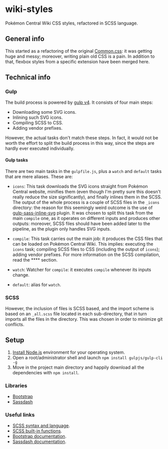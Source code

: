 # wiki-styles
Pokémon Central Wiki CSS styles, refactored in SCSS language.

## General info
This started as a refactoring of the original [Common.css](https://wiki.pokemoncentral.it/index.php?title=MediaWiki:Common.css&oldid=482017):
it was getting huge and messy; moreover, writing plain old CSS is a pain.
In addition to that, flexbox styles from a specific extension have been merged
here.

## Technical info

### Gulp
The build process is powered by [gulp v4](https://github.com/gulpjs/gulp/tree/4.0).
It consists of four main steps:

- Downloading some SVG icons.
- Inlining such SVG icons.
- Compiling SCSS to CSS.
- Adding vendor prefixes.

However, the actual tasks don't match these steps. In fact, it would not be
worth the effort to split the build process in this way, since the steps are
hardly ever executed individually.

#### Gulp tasks

There are two main tasks in the `gulpfile.js`, plus a `watch` and `default`
tasks that are mere aliases. These are:

- `icons`: This task downloads the SVG icons straight from Pokémon Central
    website, minifies them (even though I'm pretty sure this doesn't really
    reduce the size significantly), and finally inlines them in the SCSS. The
    output of the whole process is a couple of SCSS files in the `_icons`
    directory: the reason for this seemingly weird outcome is the use of
    [gulp-sass-inline-svg](https://www.npmjs.com/package/gulp-sass-inline-svg)
    plugin. It was chosen to split this task from the main `compile` one, as
    it operates on different inputs and produces other outputs: moreover,
    SCSS files should have been added later to the pipeline, as the plugin
    only handles SVG inputs.

- `compile`: This task carries out the main job: it produces the CSS files
    that can be loaded on Pokémon Central Wiki. This implies: executing the
    `icons` task; compiling SCSS files to CSS (including the output of
    `icons`); adding vendor prefixes. For more information on the SCSS
    compilation, read the **** section.

- `watch`: Watcher for `compile`: it executes `compile` whenever its inputs
    change.

- `default`: alias for `watch`.

### SCSS
However, the inclusion of files is SCSS based, and the import scheme is based
on an `_all.scss` file located in each sub-directory, that in turn imports all
the files in the directory. This was chosen in order to minimize git conflicts.

## Setup
1. [Install Node.js](https://nodejs.org/en/download/current/) environment for
    your operating system.
2. Open a root/administrator shell and launch `npm install gulpjs/gulp-cli -g`
3. Move in the project main directory and happily download all the dependencies
    with `npm install`.

### Libraries
- [Bootstrap](https://getbootstrap.com/)
- [Sassdash](https://github.com/davidkpiano/sassdash)

### Useful links
- [SCSS syntax and language](http://sass-lang.com/documentation/file.SASS_REFERENCE.html).
- [SCSS built-in functions](http://sass-lang.com/documentation/Sass/Script/Functions.html).
- [Bootstrap documentation](https://getbootstrap.com/docs/4.0/getting-started/introduction/).
- [Sassdash documentation](https://github.com/davidkpiano/sassdash).

